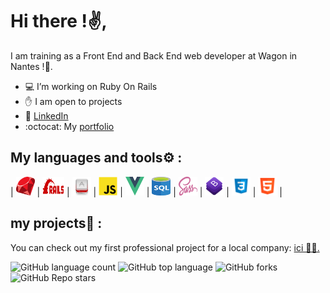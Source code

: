 # Hi there !✌️,
I am training as a Front End and Back End web developer at Wagon in Nantes !🚋.
- 💻 I’m working on Ruby On Rails
- ✋ I am open to projects
- 👤 [LinkedIn](https://www.linkedin.com/in/lucas-vittaz/)
- :octocat: My [portfolio](WIP)  
## My languages and tools⚙️ :
| <img src="https://github.com/Lucas-vittaz/Lucas-Vittaz/blob/main/img/ruby.png" alt="ruby" height="30" width="30"/> | <img src="https://github.com/Lucas-vittaz/Lucas-Vittaz/blob/main/img/rails.png" alt="ROR" height="30" width="35"/> | <img src="https://github.com/Lucas-vittaz/Lucas-Vittaz/blob/main/img/motion.png" alt="Ruby-Motion " height="30" width="30"/> | <img src="https://github.com/Lucas-vittaz/Lucas-Vittaz/blob/main/img/js-icon.png" alt="Javascript" height="30" width="30"/> | <img src="https://github.com/Lucas-vittaz/Lucas-Vittaz/blob/main/img/vue.png" alt="VueJS" height="30" width="30"/> | <img src="https://github.com/Lucas-vittaz/Lucas-Vittaz/blob/main/img/sql(1).png" alt="SQL" height="30" width="30"/> | <img src="https://github.com/Lucas-vittaz/Lucas-Vittaz/blob/main/img/sass.png" alt="SCSS" height="30" width="30"/> | <img src="https://github.com/Lucas-vittaz/Lucas-Vittaz/blob/main/img/bootstrap.png" alt="Bootstrap" height="30" width="30"/> | <img src="https://github.com/Lucas-vittaz/Lucas-Vittaz/blob/main/img/css.png" alt="CSS" height="30" width="30"/> | <img src="https://github.com/Lucas-vittaz/Lucas-Vittaz/blob/main/img/html.png" alt="HTML" height="30" width="30"/> |
## my projects📌 :
You can check out my first professional project for a local company: <a href="https://www.jardica.net/">ici 👨‍💻.</a><br>

![GitHub language count](https://img.shields.io/github/languages/count/Lucas-vittaz/jardi)
![GitHub top language](https://img.shields.io/github/languages/top/Lucas-vittaz/jardi?color=yellow)
![GitHub forks](https://img.shields.io/github/forks/Lucas-vittaz/jardi?style=social)
![GitHub Repo stars](https://img.shields.io/github/stars/Lucas-vittaz/jardi?style=social)
